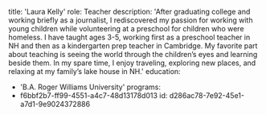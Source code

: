 title: 'Laura Kelly'
role: Teacher
description: 'After graduating college and working briefly as a journalist, I rediscovered my passion for working with young children while volunteering at a preschool for children who were homeless. I have taught ages 3-5, working first as a preschool teacher in NH and then as a kindergarten prep teacher in Cambridge. My favorite part about teaching is seeing the world through the children’s eyes and learning beside them. In my spare time, I enjoy traveling, exploring new places, and relaxing at my family’s lake house in NH.'
education:
  - 'B.A. Roger Williams University'
programs:
  - f6bbf2b7-ff99-4551-a4c7-48d13178d013
id: d286ac78-7e92-45e1-a7d1-9e9024372886
